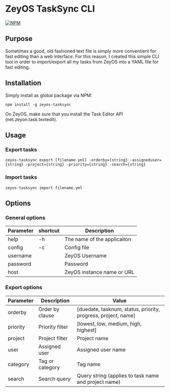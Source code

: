 ZeyOS TaskSync CLI
==================

[![NPM](https://nodei.co/npm/zeyos-tasksync.png)](https://nodei.co/npm/zeyos-tasksync/)

Purpose
-------

Sometimes a good, old fashioned text file is simply more conventient for fast editing than
a web interface. For this reason, I created this simple CLI tool in order to import/export
all my tasks from ZeyOS into a YAML file for fast editing.


Installation
------------

Simply install as global package via NPM:

```
npm install -g zeyos-tasksync
```

On ZeyOS, make sure that you install the Task Editor API (net.zeyon.task.textedit).


Usage
-----

### Export tasks ###

```
zeyos-tasksync export [filename.yml] -orderby={string} -assigneduser={string} -project={string} -priority={string} -search={string}
```


### Import tasks ###

```
zeyos-tasksync import filename.yml
```


Options
-------

### General options ###

| Parameter | shortcut |         Description         |
| --------- | -------- | --------------------------- |
| help      | -h       | The name of the applicaiton |
| config    | -c       | Config file                 |
| username  |          | ZeyOS Username              |
| password  |          | Password                    |
| host      |          | ZeyOS instance name or URL  |


### Export options ###

| Parameter |   Description   |                             Value                             |
| --------- | --------------- | ------------------------------------------------------------- |
| orderby   | Order by clause | [duedate, tasknum, status, priority, progress, project, name] |
| priority  | Priority filter | [lowest, low, medium, high, highest]                          |
| project   | Project filter  | Project name                                                  |
| user      | Assigned user   | Assigned user name                                            |
| category  | Tag or category | Tag name                                                      |
| search    | Search query    | Query string (applies to task name and project name)          |

